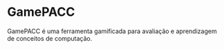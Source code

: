 # GamePACC
GamePACC é uma ferramenta gamificada para avaliação e aprendizagem de conceitos de computação.
